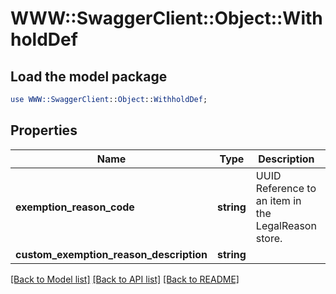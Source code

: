 # WWW::SwaggerClient::Object::WithholdDef

## Load the model package
```perl
use WWW::SwaggerClient::Object::WithholdDef;
```

## Properties
Name | Type | Description | Notes
------------ | ------------- | ------------- | -------------
**exemption_reason_code** | **string** | UUID Reference to an item in the LegalReason store. | [optional] 
**custom_exemption_reason_description** | **string** |  | [optional] 

[[Back to Model list]](../README.md#documentation-for-models) [[Back to API list]](../README.md#documentation-for-api-endpoints) [[Back to README]](../README.md)


